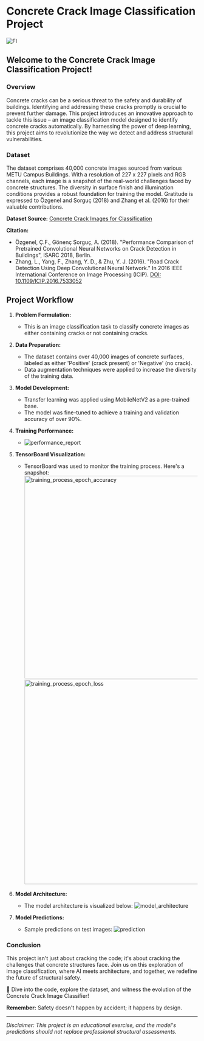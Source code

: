 # Concrete Crack Image Classification Project

![FI](https://github.com/UmarQayyum16/CrackDetective-Concrete-Crack-Image-Classification-with-AI/assets/149918632/8dac7490-569e-474e-8aa7-b8a84d432e44)

## Welcome to the Concrete Crack Image Classification Project!

### Overview

Concrete cracks can be a serious threat to the safety and durability of buildings. Identifying and addressing these cracks promptly is crucial to prevent further damage. This project introduces an innovative approach to tackle this issue – an image classification model designed to identify concrete cracks automatically. By harnessing the power of deep learning, this project aims to revolutionize the way we detect and address structural vulnerabilities.

### Dataset

The dataset comprises 40,000 concrete images sourced from various METU Campus Buildings. With a resolution of 227 x 227 pixels and RGB channels, each image is a snapshot of the real-world challenges faced by concrete structures. The diversity in surface finish and illumination conditions provides a robust foundation for training the model. Gratitude is expressed to Özgenel and Sorguç (2018) and Zhang et al. (2016) for their valuable contributions.

**Dataset Source:** [Concrete Crack Images for Classification](https://data.mendeley.com/datasets/5y9wdsg2zt/2)

**Citation:**
- Özgenel, Ç.F., Gönenç Sorguç, A. (2018). "Performance Comparison of Pretrained Convolutional Neural Networks on Crack Detection in Buildings", ISARC 2018, Berlin.
- Zhang, L., Yang, F., Zhang, Y. D., & Zhu, Y. J. (2016). "Road Crack Detection Using Deep Convolutional Neural Network." In 2016 IEEE International Conference on Image Processing (ICIP). [DOI: 10.1109/ICIP.2016.7533052](http://doi.org/10.1109/ICIP.2016.7533052)

## Project Workflow

1. **Problem Formulation:**
   - This is an image classification task to classify concrete images as either containing cracks or not containing cracks.

2. **Data Preparation:**
   - The dataset contains over 40,000 images of concrete surfaces, labeled as either 'Positive' (crack present) or 'Negative' (no crack).
   - Data augmentation techniques were applied to increase the diversity of the training data.

3. **Model Development:**
   - Transfer learning was applied using MobileNetV2 as a pre-trained base.
   - The model was fine-tuned to achieve a training and validation accuracy of over 90%.

4. **Training Performance:**
   - ![performance_report](https://github.com/UmarQayyum16/CrackDetective-Concrete-Crack-Image-Classification-with-AI/assets/149918632/27d8fc57-0e0a-4212-a1e2-ab216ad068a4)

5. **TensorBoard Visualization:**
   - TensorBoard was used to monitor the training process. Here's a snapshot:
     <img width="533" alt="training_process_epoch_accuracy" src="https://github.com/UmarQayyum16/CrackDetective-Concrete-Crack-Image-Classification-with-AI/assets/149918632/79983780-645b-4810-bec9-d3a4432c78ed">
     <img width="538" alt="training_process_epoch_loss" src="https://github.com/UmarQayyum16/CrackDetective-Concrete-Crack-Image-Classification-with-AI/assets/149918632/84110d76-0317-4dcd-aba4-2e1aa41b1fde">


6. **Model Architecture:**
   - The model architecture is visualized below:
     ![model_architecture](https://github.com/UmarQayyum16/CrackDetective-Concrete-Crack-Image-Classification-with-AI/assets/149918632/e1b52937-158e-45cf-9bb6-80591a8aff6e)

7. **Model Predictions:**
   - Sample predictions on test images:
     ![prediction](https://github.com/UmarQayyum16/CrackDetective-Concrete-Crack-Image-Classification-with-AI/assets/149918632/fec89931-dd59-4858-be51-eb90cf4c6f25)

### Conclusion

This project isn't just about cracking the code; it's about cracking the challenges that concrete structures face. Join us on this exploration of image classification, where AI meets architecture, and together, we redefine the future of structural safety.

🚀 Dive into the code, explore the dataset, and witness the evolution of the Concrete Crack Image Classifier!

**Remember:** Safety doesn't happen by accident; it happens by design.

---

*Disclaimer: This project is an educational exercise, and the model's predictions should not replace professional structural assessments.*
